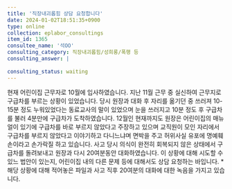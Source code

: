 ```yaml
---
title: '직장내괴롭힘 상담 요청합니다'
date: 2024-01-02T18:51:35+0900
type: online
collection: eplabor_consultings
item_id: 1365
consultee_name: '석OO'
consulting_category: 직장내괴롭힘/성희롱/폭행 등
consulting_answer: |
    
consulting_status: waiting
---
```


현재 어린이집 근무자로 10월에 입사하였습니다. 지난 11월 근무 중 실신하여 근무지로 구급차를 부르는 상황이 있었습니다. 당시 원장과 대화 후 자리를 옮기던 중 쓰러져 10-15분 정도 누워있었다는 동료교사의 말이 있었으며 눈을 쓰러지고 10분 정도 후 구급차를 불러 4분만에 구급차가 도착하였습니다. 12월인 현재까지도 원장은 어린이집의 매뉴얼이 있기에 구급차를 바로 부르지 않았다고 주장하고 있으며 교직원이 모인 자리에서 구급차를 부르지 않았다고 이야기하고 다니느냐며 면박을 주고 허위사실 유포에 명예훼손이라고 손가락질 하고 있습니다. 사고 당시 의식이 완전히 회복되지 않은 상태에서 구급차를 돌려보내고 원장과 다시 20여분동안 대화하였습니다. 이 상황에 대해 시도할 수 있느 법안이 있는지, 어린이집 내의 다른 문제 등에 대해서도 상담 요청하는 바입니다. *해당 상황에 대해 적어놓은 파일과 사고 직후 20여분의 대화에 대한 녹음을 가지고 있습니다.
